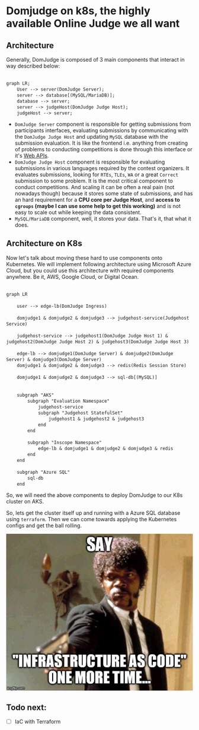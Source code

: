 # Domjudge on k8s, the highly available Online Judge we all want

## Architecture

Generally, DomJudge is composed of 3 main components that interact in way described below:


```mermaid

graph LR;
    User --> server(DomJudge Server);
    server --> database[(MySQL/MariaDB)];
    database --> server;
    server --> judgeHost(DomJudge Judge Host);
    judgeHost --> server;

```

- `DomJudge Server` component is responsible for getting submissions from participants interfaces, evaluating submissions by communicating with the `DomJudge Judge Host` and updating `MySQL` database with the submission evaluation. It is like the frontend i.e. anything from creating of problems to conducting competitions is done through this interface or it's [Web APIs](https://www.domjudge.org/demoweb/api/doc).
- `DomJudge Judge Host` component is responsible for evaluating submissions in various languages required by the contest organizers. It evaluates submissions, looking for `RTEs`, `TLEs`, `WA` or a great `Correct` submission to some problem. It is the most critical component to conduct competitions. And scaling it can be often a real pain (not nowadays though) because it stores some state of submissions, and has an hard requirement for a **CPU core per Judge Host**, and **access to `cgroups` (maybe I can use some help to get this working)** and is not easy to scale out while keeping the data consistent.
- `MySQL/MariaDB` component, well, it stores your data. That's it, that what it does.


## Architecture on K8s

Now let's talk about moving these hard to use components onto Kubernetes. We will implement following architecture using Microsoft Azure Cloud, but you could use this architecture with required components anywhere. Be it, AWS, Google Cloud, or Digital Ocean.

```mermaid

graph LR
    
    user --> edge-lb(DomJudge Ingress)

    domjudge1 & domjudge2 & domjudge3 --> judgehost-service(Judgehost Service)
    
    judgehost-service --> judgehost1(DomJudge Judge Host 1) & judgehost2(DomJudge Judge Host 2) & judgehost3(DomJudge Judge Host 3)

    edge-lb --> domjudge1(DomJudge Server) & domjudge2(DomJudge Server) & domjudge3(DomJudge Server)
    domjudge1 & domjudge2 & domjudge3 --> redis(Redis Session Store)

    domjudge1 & domjudge2 & domjudge3 --> sql-db[(MySQL)]
    

    subgraph "AKS"
        subgraph "Evaluation Namespace"
            judgehost-service
            subgraph "Judgehost StatefulSet"
                judgehost1 & judgehost2 & judgehost3
            end
        end

        subgraph "Inscope Namespace"
            edge-lb & domjudge1 & domjudge2 & domjudge3 & redis
        end
    end

    subgraph "Azure SQL"
        sql-db
    end

```

So, we will need the above components to deploy DomJudge to our K8s cluster on AKS.

So, lets get the cluster itself up and running with a Azure SQL database using `terraform`. Then we can come towards applying the Kubernetes configs and get the ball rolling.

![alt Just Terraform things](static/terraform-meme.jpeg)


## Todo next:

- [ ] IaC with Terraform